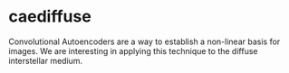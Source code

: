 # caediffuse
Convolutional Autoencoders are a way to establish a non-linear basis for images. We are interesting in applying this technique to the diffuse interstellar medium.
